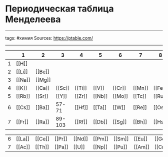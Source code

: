 # Периодическая таблица Менделеева

---
tags: #химия 
Sources: https://ptable.com/

---


|     | 1      | 2      | 3      | 4      | 5      | 6      | 7      | 8      | 9      | 11     | 10     | 12     | 13     | 14     | 15     | 16     | 17     | 18     |
| --- | ------ | ------ | ------ | ------ | ------ | ------ | ------ | ------ | ------ | ------ | ------ | ------ | ------ | ------ | ------ | ------ | ------ | ------ |
| 1   | [[H]]  |        |        |        |        |        |        |        |        |        |        |        |        |        |        |        |        | [[He]] |
| 2   | [[Li]] | [[Be]] |        |        |        |        |        |        |        |        |        |        | [[B]]  | [[C]]  | [[N]]  | [[O]]  | [[F]]  | [[Ne]] |
| 3   | [[Na]] | [[Mg]] |        |        |        |        |        |        |        |        |        |        | [[Al]] | [[Si]] | [[P]]  | [[S]]  | [[Cl]] | [[Ar]] |
| 4   | [[K]]  | [[Ca]] | [[Sc]] | [[Ti]] | [[V]]  | [[Cr]] | [[Mn]] | [[Fe]] | [[Co]] | [[Cu]] | [[Ni]] | [[Zn]] | [[Ga]] | [[Ge]] | [[As]] | [[Se]] | [[Br]] | [[Kr]] |
| 5   | [[Rb]] | [[Sr]] | [[Y]]  | [[Zr]] | [[Nb]] | [[Mo]] | [[Tc]] | [[Ru]] | [[Rh]] | [[Ag]] | [[Pd]] | [[Cd]] | [[In]] | [[Sn]] | [[Sb]] | [[Te]] | [[I]]  | [[Xe]] |
| 6   | [[Cs]] | [[Ba]] | 57-71  | [[Hf]] | [[Ta]] | [[W]]  | [[Re]] | [[Os]] | [[Ir]] | [[Au]] | [[Pt]] | [[Hg]] | [[Tl]] | [[Pb]] | [[Bi]] | [[Po]] | [[At]] | [[Rn]] |
| 7   | [[Fr]] | [[Ra]] | 89-103 | [[Rf]] | [[Db]] | [[Sg]] | [[Bh]] | [[Hs]] | [[Mt]] | [[Rg]] | [[Ds]] | [[Cn]] | [[Nh]] | [[Fl]] | [[Mc]] | [[Lv]] | [[Ts]] | [[Og]] |

|     |        |        |        |        |        |        |        |        |        |        |        |        |        |        |        |
| --- | ------ | ------ | ------ | ------ | ------ | ------ | ------ | ------ | ------ | ------ | ------ | ------ | ------ | ------ | ------ |
|  6   | [[La]] | [[Ce]] | [[Pr]] | [[Nd]] | [[Pm]] | [[Sm]] | [[Eu]] | [[Gd]] | [[Tb]] | [[Dy]] | [[Ho]] | [[Er]] | [[Tm]] | [[Yb]] | [[Lu]] |
|  7   | [[Ac]] | [[Th]] | [[Pa]] | [[U]]  | [[Np]] | [[Pu]] | [[Am]] | [[Cm]] | [[Bk]] | [[Cf]] | [[Es]] | [[Fm]] | [[Md]] | [[No]] | [[Lr]] |
